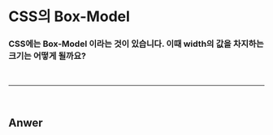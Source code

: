 # CSS의 Box-Model

### CSS에는 Box-Model 이라는 것이 있습니다. 이때 width의 값을 차지하는 크기는 어떻게 될까요?

<br>

---

<br>

## Anwer
